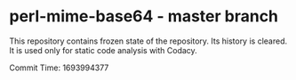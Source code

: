 # perl-mime-base64 - master branch

This repository contains frozen state of the repository.
Its history is cleared. It is used only for static code
analysis with Codacy.

Commit Time: 1693994377